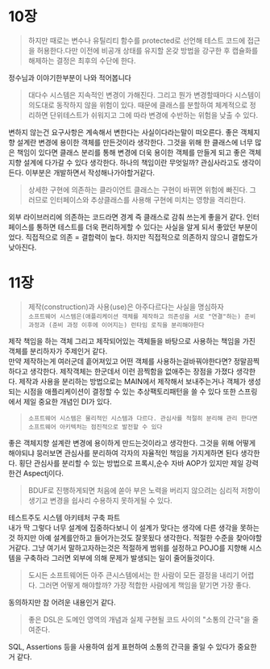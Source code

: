 # 10장

> 하지만 때로는 변수나 유틸리티 함수를 protected로 선언해 테스트 코드에 접근을 허용한다.다만 이전에 비공개 상태를 유지할 온갖 방법을 강구한 후 캡슐화를 해제하는 결정은 최후의 수단에 한다.

정수님과 이야기한부분이 나와 적어봅니다


> 대다수 시스템은 지속적인 변경이 가해진다. 그리고 뭔가 변경할때마다 시스템이 의도대로 동작하지 않을 위험이 있다. 때문에 클래스를 분할하여 체계적으로 정리하면 단위테스트가 쉬워지고 그에 따라 변경에 수반하는 위험을 낮출 수 있다.

변하지 않는건 요구사항은 계속해서 변한다는 사실이다라는말이 떠오른다. 좋은 객체지향 설계란 변경에 용이한 객체를 만든것이라 생각한다. 
그것을 위해 한 클래스에 너무 많은 책임이 있다면 클래스 분리를 통해 변경에 더욱 용이한 객체를 만들게 되고 좋은 객체지향 설계에 다가갈 수 있다 생각한다.
하나의 책임이란 무엇일까? 관심사라고도 생각이든다. 이부분은 개발하면서 작성해나가야할거같다. 

> 상세한 구현에 의존하는 클라이언트 클래스는 구현이 바뀌면 위험에 빠진다. 그러므로 인터페이스와 추상클래스를 사용해 구현에 미치는 영향을 격리한다.

외부 라이브러리에 의존하는 코드라면 경계 즉 클래스로 감춰 쓰는게 좋을거 같다. 인터페이스를 통하면 테스트를 더욱 편리하게할 수 있다는 사실을 알게 되서 좋았던 부분이 었다.
직접적으로 의존 = 결합력이 높다. 하지만 직접적으로 의존하지 않으니 결합도가 낮아진다.


# 11장

> 제작(construction)과 사용(use)은 아주다르다는 사실을 명심하자  
> `소프트웨어 시스템은(애플리케이션 객체를 제작하고 의존성을 서로 "연결"하는) 준비 과정과 (준비 과정 이후에 이어지는) 런타임 로직을 분리해야한다`

제작 책임을 하는 객체 그리고 제작되어있는 객체들을 바탕으로 사용하는 책임을 가진 객체를 분리하자가 주제인거 같다.  
만약 제작하는게 여러군데 흩어져있고 어떤 객체를 사용하는걸바꿔야한다면? 정말끔찍하다고 생각한다. 
제작객체는 한군데서 이런 끔찍함을 없애주는 장점을 가졌다 생각한다.
제작과 사용을 분리하는 방법으로는 MAIN에서 제작해서 보내주는거나 객체가 생성되는 시점을 애플리케이션이 결정할 수 있는 추상팩토리패턴을 쓸 수 있다
또한 스프링에서 제일 중요한 개념인 DI가 있다.

> `소프트웨어 시스템은 물리적인 시스템과 다르다. 관심사를 적절히 분리해 관리 한다면 소프트웨어 아키텍처는 점진적으로 발전할 수 있다`

좋은 객체지향 설계란 변경에 용이하게 만드는것이라고 생각한다. 그것을 위해 어떻게 해야되냐 뭉러보면 관심사를 분리하여 각자의 자율적인 책임을 가지게하면 된다 생각한다.
횡단 관심사를 분리할 수 있는 방법으로 프록시,순수 자바 AOP가 있지만 제일 강력한건 Aspectj이다.

> BDUF로 진행하게되면 처음에 쏟아 부은 노력을 버리지 않으려는 심리적 저항이 생기고 변경을 쉽사리 수용하지 못하게될 수 있다.

테스트주도 시스템 아키테처 구축 파트   
내가 딱 그렇다 너무 설계에 집중하다보니 이 설계가 맞다는 생각에 다른 생각을 못하는것 하지만 아예 설계를안하고 들어가는것도 잘못됬다 생각한다. 적절한 수준을 찾아야할거같다. 
그냥 여기서 말하고자하는것은 적절하게 범위를 설정하고 POJO를 지향해 시스템을 구축하라 그러면 외부에 의해 문제가 발생되는 일이 줄어들것이다.

> 도시든 소프트웨어든 아주 큰시스템에서는 한 사람이 모든 결정을 내리기 어렵다. 
그러면 어떻게 해야할까? 가장 적합한 사람에게 책임을 맡기면 가장 좋다. 

동의하지만 참 어려운 내용인거 같다.

> 좋은 DSL은 도메인 영역의 개념과 실제 구현될 코드 사이의 "소통의 간극"을 줄여준다.

SQL, Assertions 등을 사용하여 쉽게 표현하여 소통의 간극을 줄일 수 있다가 중요한거 같다.



 
